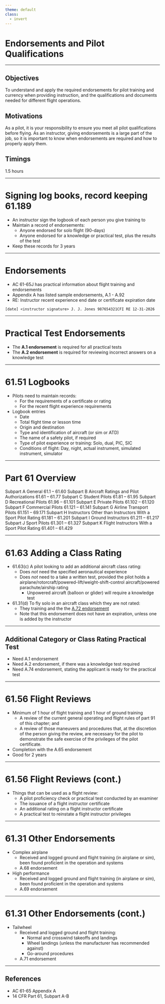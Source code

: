 ```yaml
---
theme: default
class:
  - invert
---
```


# Endorsements and Pilot Qualifications

---

## Objectives

To understand and apply the required endorsements for pilot training and currency when providing instruction, and the qualifications and documents needed for different flight operations.

## Motivations

As a pilot, it is your responsibility to ensure you meet all pilot qualifications before flying. As an instructor, giving endorsements is a large part of the job, so it is important to know when endorsements are required and how to properly apply them.

## Timings

1.5 hours

---

# Signing log books, record keeping 61.189

- An instructor sign the logbook of each person you give training to
- Maintain a record of endorsements:
  - Anyone endorsed for solo flight (90-days)
  - Anyone endorsed for a knowledge or practical test, plus the results of the test
- Keep these records for 3 years

---

# Endorsements

- AC 61-65J has practical information about flight training and endorsements
- Appendix A has listed sample endorsements, A.1 - A.92
- RE: Instructor recent experience end date or certificate expiration date

```
[date] <instructor signature> J. J. Jones 987654321CFI RE 12-31-2026
```

---

# Practical Test Endorsements

- The **A.1 endorsement** is required for all practical tests
- The **A.2 endorsement** is required for reviewing incorrect answers on a knowledge test

---

# 61.51 Logbooks

- Pilots need to maintain records:
  - For the requirements of a certificate or rating
  - For the recent flight experience requirements
- Logbook entries
  - Date
  - Total flight time or lesson time
  - Origin and destination
  - Type and identification of aircraft (or sim or ATD)
  - The name of a safety pilot, if required
  - Type of pilot experience or training: Solo, dual, PIC, SIC
  - Conditions of flight: Day, night, actual instrument, simulated instrument, simulator

<!-- Also NVG -->

---

# Part 61 Overview

Subpart A General 61.1 – 61.60
Subpart B Aircraft Ratings and Pilot Authorizations 61.61 – 61.77
Subpart C Student Pilots 61.81 – 61.95
Subpart D Recreational Pilots 61.96 – 61.101
Subpart E Private Pilots 61.102 – 61.120
Subpart F Commercial Pilots 61.121 – 61.141
Subpart G Airline Transport Pilots 61.151 – 69.171
Subpart H Instructors Other than Instructors With a Sport Pilot Rating 61.181 – 61.201
Subpart I Ground Instructors 61.211 – 61.217
Subpart J Sport Pilots 61.301 – 61.327
Subpart K Flight Instructors With a Sport Pilot Rating 61.401 – 61.429

---

# 61.63 Adding a Class Rating

- 61.63(c) A pilot looking to add an additional aircraft class rating:
  - Does _not_ need the specified aeronautical experience
  - Does _not_ need to a take a written test, provided the pilot holds a airplane/rotorcraft/powered-lift/weight-shift-control aircraft/powered parachute/airship rating
    - Unpowered aircraft (balloon or glider) will require a knowledge test
- 61.31(d) To fly solo in an aircraft class which they are not rated:
  - They training and the the [A.72 endorsement](/_references/AC-61-65/A.72)
  - Note that this endorsement does not have an expiration, unless one is added by the instructor

<!--

Aircraft Classes
  Single-engine
  Multi-engine
  Land
  Sea

 -->

---

## Additional Category or Class Rating Practical Test

- Need A.1 endorsement
- Need A.2 endorsement, if there was a knowledge test required
- Need A.74 endorsement, stating the applicant is ready for the practical test

---

# 61.56 Flight Reviews

- Minimum of 1 hour of flight training and 1 hour of ground training
  - A review of the current general operating and flight rules of part 91 of this chapter; and
  - A review of those maneuvers and procedures that, at the discretion of the person giving the review, are necessary for the pilot to demonstrate the safe exercise of the privileges of the pilot certificate.
- Completion with the A.65 endorsement
- Good for 2 years

---

# 61.56 Flight Reviews (cont.)

- Things that can be used as a flight review:
  - A pilot proficiency check or practical test conducted by an examiner
  - The issuance of a flight instructor certificate
  - An additional rating on a flight instructor certificate
  - A practical test to reinstate a flight instructor privileges

---

# 61.31 Other Endorsements

- Complex airplane
  - Received and logged ground and flight training (in airplane or sim), been found proficient in the operation and systems
  - A.68 endorsement
- High performance
  - Received and logged ground and flight training (in airplane or sim), been found proficient in the operation and systems
  - A.69 endorsement

---

# 61.31 Other Endorsements (cont.)

- Tailwheel
  - Received and logged ground and flight training:
    - Normal and crosswind takeoffs and landings
    - Wheel landings (unless the manufacturer has recommended against)
    - Go-around procedures
  - A.71 endorsement

---

## References

- AC 61-65 Appendix A
- 14 CFR Part 61, Subpart A-B
